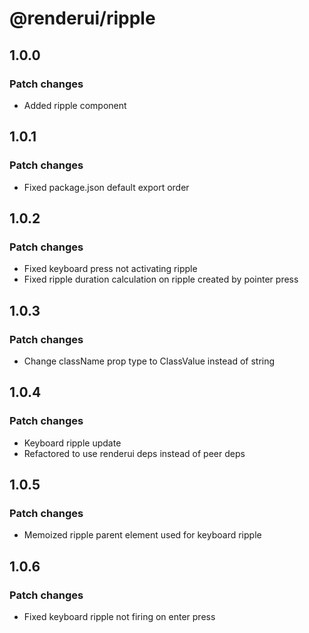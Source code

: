 # @renderui/ripple

## 1.0.0

### Patch changes

- Added ripple component

## 1.0.1

### Patch changes

- Fixed package.json default export order

## 1.0.2

### Patch changes

- Fixed keyboard press not activating ripple
- Fixed ripple duration calculation on ripple created by pointer press

## 1.0.3

### Patch changes

- Change className prop type to ClassValue instead of string

## 1.0.4

### Patch changes

- Keyboard ripple update
- Refactored to use renderui deps instead of peer deps

## 1.0.5

### Patch changes

- Memoized ripple parent element used for keyboard ripple

## 1.0.6

### Patch changes

- Fixed keyboard ripple not firing on enter press
